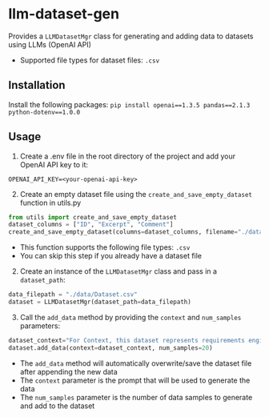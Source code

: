 # llm-dataset-gen
Provides a `LLMDatasetMgr` class for generating and adding data to datasets using LLMs (OpenAI API)
- Supported file types for dataset files: `.csv`

## Installation
Install the following packages:
`pip install openai==1.3.5 pandas==2.1.3 python-dotenv==1.0.0`

## Usage
1. Create a .env file in the root directory of the project and add your OpenAI API key to it:
```
OPENAI_API_KEY=<your-openai-api-key>
```
2. Create an empty dataset file using the `create_and_save_empty_dataset` function in utils.py
```python
from utils import create_and_save_empty_dataset
dataset_columns = ["ID", "Excerpt", "Comment"]
create_and_save_empty_dataset(columns=dataset_columns, filename="./data/Dataset.csv")
```
- This function supports the following file types: `.csv`
- You can skip this step if you already have a dataset file
2. Create an instance of the `LLMDatasetMgr` class and pass in a `dataset_path`:
```python
data_filepath = "./data/Dataset.csv"
dataset = LLMDatasetMgr(dataset_path=data_filepath)
```
3. Call the `add_data` method by providing the `context` and `num_samples` parameters:
```python
dataset_context="For Context, this dataset represents requirements engineering excerpts and their corresponding Language Construct (LC) and Language Quality (LQ) codings"
dataset.add_data(context=dataset_context, num_samples=20)
```
- The `add_data` method will automatically overwrite/save the dataset file after appending the new data
- The `context` parameter is the prompt that will be used to generate the data
- The `num_samples` parameter is the number of data samples to generate and add to the dataset